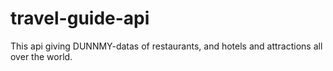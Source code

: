 # travel-guide-api
This api giving DUNNMY-datas of restaurants, and hotels and attractions all over the world.
